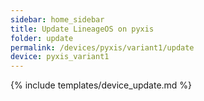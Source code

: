 ```yaml
---
sidebar: home_sidebar
title: Update LineageOS on pyxis
folder: update
permalink: /devices/pyxis/variant1/update
device: pyxis_variant1
---
```

{% include templates/device_update.md %}

